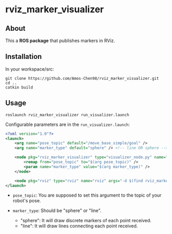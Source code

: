 # rviz_marker_visualizer
## About

This a **ROS package** that publishes markers in RViz.

## Installation

In your workspace/src:

```
git clone https://github.com/Amos-Chen98/rviz_marker_visualizer.git
cd ..
catkin build
```

## Usage

```
roslaunch rviz_marker_visualizer run_visualizer.launch
```

Configurable parameters are in the `run_visualizer.launch`:

```xml
<?xml version="1.0"?>
<launch>
    <arg name="pose_topic" default="/move_base_simple/goal" />
    <arg name="marker_type" default="sphere" /> <!-- line OR sphere -->

    <node pkg="rviz_marker_visualizer" type="visualizer_node.py" name="visualizer_node" output="screen">
        <remap from="pose_topic" to="$(arg pose_topic)" />
        <param name="marker_type" value="$(arg marker_type)" />
    </node>

    <node pkg="rviz" type="rviz" name="rviz" args="-d $(find rviz_marker_visualizer)/rviz/rviz_config.rviz" />
</launch>
```

* `pose_topic`: You are supposed to set this argument to the topic of your robot's pose.

* `marker_type`: Should be "sphere" or "line".
  * "sphere": It will draw discrete markers of each point received.
  * "line": It will draw lines connecting each point received.
